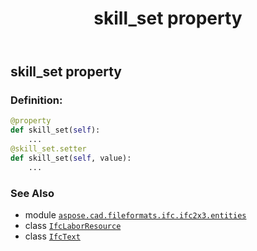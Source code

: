 ﻿---
title: skill_set property
second_title: Aspose.CAD for Python via .NET API References
description: 
type: docs
weight: 150
url: /python-net/aspose.cad.fileformats.ifc.ifc2x3.entities/ifclaborresource/skill_set/
is_root: false
---

## skill_set property

### Definition:
```python
@property
def skill_set(self):
    ...
@skill_set.setter
def skill_set(self, value):
    ...
```

### See Also
* module [`aspose.cad.fileformats.ifc.ifc2x3.entities`](../../)
* class [`IfcLaborResource`](/cad/python-net/aspose.cad.fileformats.ifc.ifc2x3.entities/ifclaborresource)
* class [`IfcText`](/cad/python-net/aspose.cad.fileformats.ifc.ifc2x3.types/ifctext)
